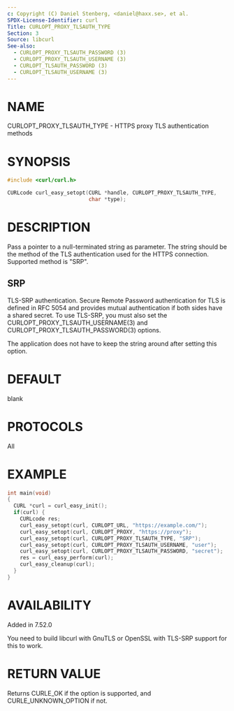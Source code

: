 ```yaml
---
c: Copyright (C) Daniel Stenberg, <daniel@haxx.se>, et al.
SPDX-License-Identifier: curl
Title: CURLOPT_PROXY_TLSAUTH_TYPE
Section: 3
Source: libcurl
See-also:
  - CURLOPT_PROXY_TLSAUTH_PASSWORD (3)
  - CURLOPT_PROXY_TLSAUTH_USERNAME (3)
  - CURLOPT_TLSAUTH_PASSWORD (3)
  - CURLOPT_TLSAUTH_USERNAME (3)
---
```


# NAME

CURLOPT_PROXY_TLSAUTH_TYPE - HTTPS proxy TLS authentication methods

# SYNOPSIS

~~~c
#include <curl/curl.h>

CURLcode curl_easy_setopt(CURL *handle, CURLOPT_PROXY_TLSAUTH_TYPE,
                          char *type);
~~~

# DESCRIPTION

Pass a pointer to a null-terminated string as parameter. The string should be
the method of the TLS authentication used for the HTTPS connection. Supported
method is "SRP".

## SRP

TLS-SRP authentication. Secure Remote Password authentication for TLS is
defined in RFC 5054 and provides mutual authentication if both sides have a
shared secret. To use TLS-SRP, you must also set the
CURLOPT_PROXY_TLSAUTH_USERNAME(3) and
CURLOPT_PROXY_TLSAUTH_PASSWORD(3) options.

The application does not have to keep the string around after setting this
option.

# DEFAULT

blank

# PROTOCOLS

All

# EXAMPLE

~~~c
int main(void)
{
  CURL *curl = curl_easy_init();
  if(curl) {
    CURLcode res;
    curl_easy_setopt(curl, CURLOPT_URL, "https://example.com/");
    curl_easy_setopt(curl, CURLOPT_PROXY, "https://proxy");
    curl_easy_setopt(curl, CURLOPT_PROXY_TLSAUTH_TYPE, "SRP");
    curl_easy_setopt(curl, CURLOPT_PROXY_TLSAUTH_USERNAME, "user");
    curl_easy_setopt(curl, CURLOPT_PROXY_TLSAUTH_PASSWORD, "secret");
    res = curl_easy_perform(curl);
    curl_easy_cleanup(curl);
  }
}
~~~

# AVAILABILITY

Added in 7.52.0

You need to build libcurl with GnuTLS or OpenSSL with TLS-SRP support for this
to work.

# RETURN VALUE

Returns CURLE_OK if the option is supported, and CURLE_UNKNOWN_OPTION if not.
